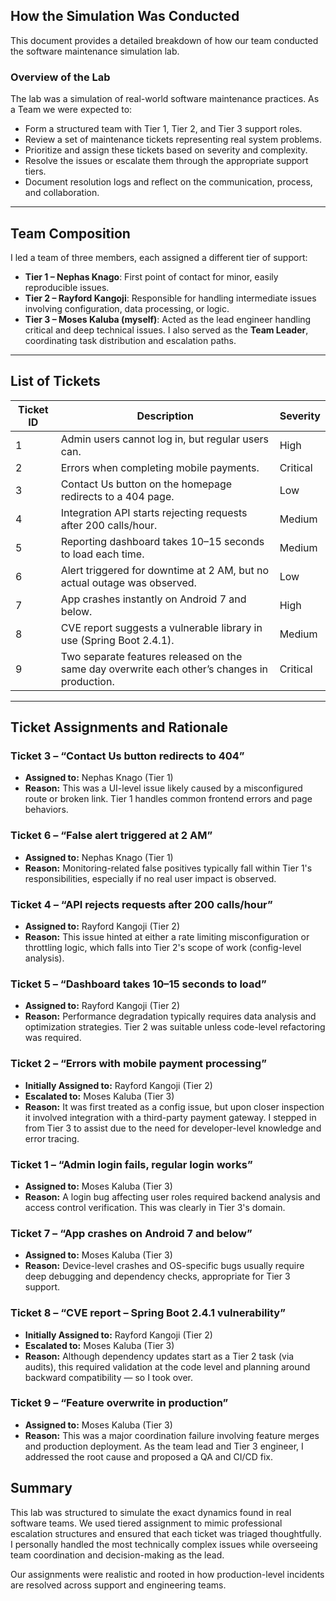 ## How the Simulation Was Conducted

This document provides a detailed breakdown of how our team conducted the software maintenance simulation lab.


### Overview of the Lab

The lab was a simulation of real-world software maintenance practices. As a Team we were expected to:

- Form a structured team with Tier 1, Tier 2, and Tier 3 support roles.
- Review a set of maintenance tickets representing real system problems.
- Prioritize and assign these tickets based on severity and complexity.
- Resolve the issues or escalate them through the appropriate support tiers.
- Document resolution logs and reflect on the communication, process, and collaboration.

---

## Team Composition

I led a team of three members, each assigned a different tier of support:

- **Tier 1 – Nephas Knago**: First point of contact for minor, easily reproducible issues.
- **Tier 2 – Rayford Kangoji**: Responsible for handling intermediate issues involving configuration, data processing, or logic.
- **Tier 3 – Moses Kaluba (myself)**: Acted as the lead engineer handling critical and deep technical issues. I also served as the **Team Leader**, coordinating task distribution and escalation paths.

---

## List of Tickets

| Ticket ID | Description                                                                                      | Severity |
|-----------|--------------------------------------------------------------------------------------------------|----------|
| 1         | Admin users cannot log in, but regular users can.                                                | High     |
| 2         | Errors when completing mobile payments.                                                          | Critical |
| 3         | Contact Us button on the homepage redirects to a 404 page.                                       | Low      |
| 4         | Integration API starts rejecting requests after 200 calls/hour.                                  | Medium   |
| 5         | Reporting dashboard takes 10–15 seconds to load each time.                                       | Medium   |
| 6         | Alert triggered for downtime at 2 AM, but no actual outage was observed.                         | Low      |
| 7         | App crashes instantly on Android 7 and below.                                                    | High     |
| 8         | CVE report suggests a vulnerable library in use (Spring Boot 2.4.1).                             | Medium   |
| 9         | Two separate features released on the same day overwrite each other’s changes in production.     | Critical |

---

##  Ticket Assignments and Rationale

### Ticket 3 – “Contact Us button redirects to 404”
- **Assigned to:** Nephas Knago (Tier 1)
- **Reason:** This was a UI-level issue likely caused by a misconfigured route or broken link. Tier 1 handles common frontend errors and page behaviors.



### Ticket 6 – “False alert triggered at 2 AM”
- **Assigned to:** Nephas Knago (Tier 1)
- **Reason:** Monitoring-related false positives typically fall within Tier 1's responsibilities, especially if no real user impact is observed.



### Ticket 4 – “API rejects requests after 200 calls/hour”
- **Assigned to:** Rayford Kangoji (Tier 2)
- **Reason:** This issue hinted at either a rate limiting misconfiguration or throttling logic, which falls into Tier 2's scope of work (config-level analysis).



### Ticket 5 – “Dashboard takes 10–15 seconds to load”
- **Assigned to:** Rayford Kangoji (Tier 2)
- **Reason:** Performance degradation typically requires data analysis and optimization strategies. Tier 2 was suitable unless code-level refactoring was required.



### Ticket 2 – “Errors with mobile payment processing”
- **Initially Assigned to:** Rayford Kangoji (Tier 2)  
- **Escalated to:** Moses Kaluba (Tier 3)
- **Reason:** It was first treated as a config issue, but upon closer inspection it involved integration with a third-party payment gateway. I stepped in from Tier 3 to assist due to the need for developer-level knowledge and error tracing.



### Ticket 1 – “Admin login fails, regular login works”
- **Assigned to:** Moses Kaluba (Tier 3)
- **Reason:** A login bug affecting user roles required backend analysis and access control verification. This was clearly in Tier 3's domain.



### Ticket 7 – “App crashes on Android 7 and below”
- **Assigned to:** Moses Kaluba (Tier 3)
- **Reason:** Device-level crashes and OS-specific bugs usually require deep debugging and dependency checks, appropriate for Tier 3 support.



### Ticket 8 – “CVE report – Spring Boot 2.4.1 vulnerability”
- **Initially Assigned to:** Rayford Kangoji (Tier 2)  
- **Escalated to:** Moses Kaluba (Tier 3)
- **Reason:** Although dependency updates start as a Tier 2 task (via audits), this required validation at the code level and planning around backward compatibility — so I took over.



### Ticket 9 – “Feature overwrite in production”
- **Assigned to:** Moses Kaluba (Tier 3)
- **Reason:** This was a major coordination failure involving feature merges and production deployment. As the team lead and Tier 3 engineer, I addressed the root cause and proposed a QA and CI/CD fix.



## Summary

This lab was structured to simulate the exact dynamics found in real software teams. We used tiered assignment to mimic professional escalation structures and ensured that each ticket was triaged thoughtfully. I personally handled the most technically complex issues while overseeing team coordination and decision-making as the lead.

Our assignments were realistic and rooted in how production-level incidents are resolved across support and engineering teams.

